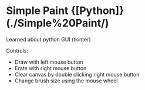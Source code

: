 # Simple Paint {[Python]}(./Simple%20Paint/)

Learned about python GUI (tkinter)

Controls:
  - Draw with left mouse button
  - Erate with right mouse button
  - Clear canvas by double clicking right mouse button
  - Change brush size using the mouse wheel
